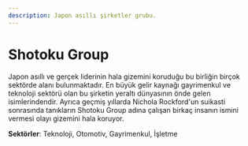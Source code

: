 ```yaml
---
description: Japon asıllı şirketler grubu.
---
```


# Shotoku Group

Japon asıllı ve gerçek liderinin hala gizemini koruduğu bu birliğin birçok sektörde alanı bulunmaktadır. En büyük gelir kaynağı gayrimenkul ve teknoloji sektörü olan bu şirketin yeraltı dünyasının önde gelen isimlerindendir. Ayrıca geçmiş yıllarda Nichola Rockford'un suikasti sonrasında tanıkların Shotoku Group adına çalışan birkaç insanın ismini vermesi olayı gizemini hala koruyor.



**Sektörler**: Teknoloji, Otomotiv, Gayrimenkul, İşletme





